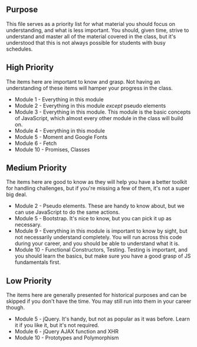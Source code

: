 ## Purpose

This file serves as a priority list for what material you should focus on understanding, and what is less important. You should, given time, strive to understand and master all of the material covered in the class, but it's understood that this is not always possible for students with busy schedules.

## High Priority

The items here are important to know and grasp. Not having an understanding of these items will hamper your progress in the class.

* Module 1 - Everything in this module
* Module 2 - Everything in this module *except* pseudo elements
* Module 3 - Everything in this module. This module is the basic concepts of JavaScript, which almost every other module in the class will build on.
* Module 4 - Everything in this module
* Module 5 - Moment and Google Fonts
* Module 6 - Fetch
* Module 10 - Promises, Classes

## Medium Priority

The items here are good to know as they will help you have a better toolkit for handling challenges, but if you're missing a few of them, it's not a super big deal.

* Module 2 - Pseudo elements. These are handy to know about, but we can use JavaScript to do the same actions.
* Module 5 - Bootstrap. It's nice to know, but you can pick it up as necessary.
* Module 9 - Everything in this module is important to know by sight, but not necessarily understand completely. You will run across this code during your career, and you should be able to understand what it is.
* Module 10 - Functional Constructors, Testing. Testing is important, and you should learn the basics, but make sure you have a good grasp of JS fundamentals first.

## Low Priority

The items here are generally presented for historical purposes and can be skipped if you don't have the time. You may still run into them in your career though.

* Module 5 - jQuery. It's handy, but not as popular as it was before. Learn it if you like it, but it's not required.
* Module 6 - jQuery AJAX function and XHR
* Module 10 - Prototypes and Polymorphism